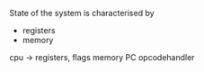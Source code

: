 State of the system is characterised by

- registers
- memory



cpu -> registers, flags
memory
PC
opcodehandler